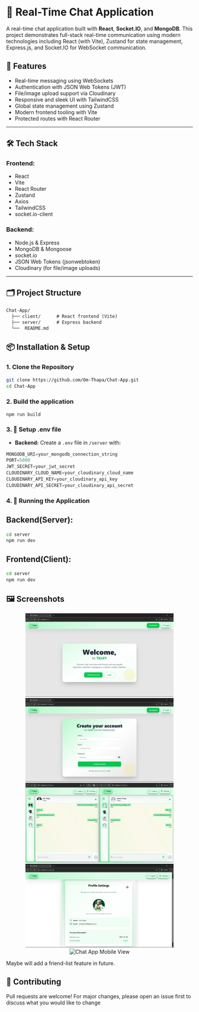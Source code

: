 # 💬 Real-Time Chat Application

A real-time chat application built with **React**, **Socket.IO**, and **MongoDB**. This project demonstrates full-stack real-time communication using modern technologies including React (with Vite), Zustand for state management, Express.js, and Socket.IO for WebSocket communication.

## 🚀 Features

- Real-time messaging using WebSockets
- Authentication with JSON Web Tokens (JWT)
- File/image upload support via Cloudinary
- Responsive and sleek UI with TailwindCSS
- Global state management using Zustand
- Modern frontend tooling with Vite
- Protected routes with React Router

---

## 🛠️ Tech Stack

### Frontend:
- React
- Vite
- React Router
- Zustand
- Axios
- TailwindCSS
- socket.io-client

### Backend:
- Node.js & Express
- MongoDB & Mongoose
- socket.io
- JSON Web Tokens (jsonwebtoken)
- Cloudinary (for file/image uploads)

---

## 🗂️ Project Structure

```
Chat-App/
  ├── client/      # React frontend (Vite)
  ├── server/      # Express backend
  └──  README.md
```

## 📦 Installation & Setup

### 1. Clone the Repository

```bash
git clone https://github.com/Om-Thapa/Chat-App.git
cd Chat-App
```
### 2. Build the application

```shell
npm run build
```

### 3. 🔐 Setup .env file

- **Backend:** Create a `.env` file in `/server` with:

```js
MONGODB_URI=your_mongodb_connection_string
PORT=5000
JWT_SECRET=your_jwt_secret
CLOUDINARY_CLOUD_NAME=your_cloudinary_cloud_name
CLOUDINARY_API_KEY=your_cloudinary_api_key
CLOUDINARY_API_SECRET=your_cloudinary_api_secret
```

### 4. 🚴 Running the Application

## Backend(Server):

```bash
cd server
npm run dev
```

## Frontend(Client):

```bash
cd server
npm run dev
```

## 🖼️ Screenshots

<p align="center">
  <img src="./client/src/public/WelcomePage.png" alt="Chat App Welcome Page" width="400"/>
  <img src="./client/src/public/SignUpPage.png" alt="Sign Up Page" width="400"/>
  <img src="./client/src/public/ChatPage.png" alt="Chat App Chat Window" width="400"/>
  <img src="./client/src/public/SettingsPage.png" alt="Chat App Profile Settings" width="400"/>
  <img src="./client/src/public" alt="Chat App Mobile View" width="400"/>
</p>

Maybe will add a friend-list feature in future.

## 🤝 Contributing

Pull requests are welcome! For major changes, please open an issue first to discuss what you would like to change